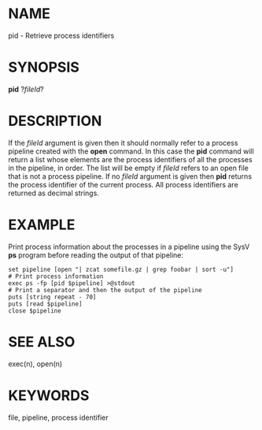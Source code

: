 # NAME

pid - Retrieve process identifiers

# SYNOPSIS

**pid** ?*fileId*?

# DESCRIPTION

If the *fileId* argument is given then it should normally refer to a
process pipeline created with the **open** command. In this case the
**pid** command will return a list whose elements are the process
identifiers of all the processes in the pipeline, in order. The list
will be empty if *fileId* refers to an open file that is not a process
pipeline. If no *fileId* argument is given then **pid** returns the
process identifier of the current process. All process identifiers are
returned as decimal strings.

# EXAMPLE

Print process information about the processes in a pipeline using the
SysV **ps** program before reading the output of that pipeline:

    set pipeline [open "| zcat somefile.gz | grep foobar | sort -u"]
    # Print process information
    exec ps -fp [pid $pipeline] >@stdout
    # Print a separator and then the output of the pipeline
    puts [string repeat - 70]
    puts [read $pipeline]
    close $pipeline

# SEE ALSO

exec(n), open(n)

# KEYWORDS

file, pipeline, process identifier
